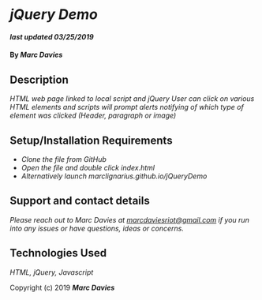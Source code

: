 # _jQuery Demo_

#### _last updated 03/25/2019_

#### By _**Marc Davies**_

## Description

_HTML web page linked to local script and jQuery_
_User can click on various HTML elements and scripts will prompt alerts notifying of which type of element was clicked (Header, paragraph or image)_

## Setup/Installation Requirements

* _Clone the file from GitHub_
* _Open the file and double click index.html_
* _Alternatively launch marclignarius.github.io/jQueryDemo_

## Support and contact details

_Please reach out to Marc Davies at marcdaviesriot@gmail.com if you run into any issues or have questions, ideas or concerns._

## Technologies Used

_HTML, jQuery, Javascript_

Copyright (c) 2019 **_Marc Davies_**

